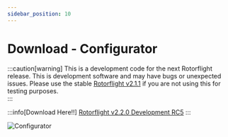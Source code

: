 ```yaml
---
sidebar_position: 10
---
```


# Download - Configurator

:::caution[warning]
This is a development code for the next Rotorflight release. This is development software and may have bugs or unexpected issues. Please use the stable [Rotorflight v2.1.1](https://github.com/rotorflight/rotorflight-configurator/releases/tag/release%2F2.1.1) if you are not using this for testing purposes.  
:::

:::info[Download Here!!]
[Rotorflight v2.2.0 Development RC5](https://github.com/rotorflight/rotorflight-configurator/releases/tag/release%2F2.2.0-RC5)
:::

![Configurator](./img/configurator.png)
